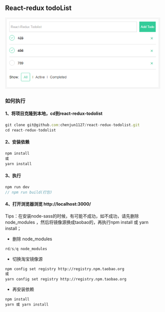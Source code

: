 ## React-redux todoList
![首页](/screenshot.png)
### 如何执行
####  1、将项目克隆到本地，cd到react-redux-todolist
```javascript
git clone git@github.com:chenjun1127/react-redux-todolist.git
cd react-redux-todolist
```
#### 2、安装依赖
```javascript
npm install
或
yarn install
```
#### 3、执行
```javascript
npm run dev
// npm run build(打包)
```
#### 4、打开浏览器浏览 http://localhost:3000/

Tips：在安装node-sass的时候，有可能不成功，如不成功，请先删除 node_modules ，然后将镜像源换成taobao的，再执行npm install 或 yarn install；
* 删除 node_modules
```javascript
rd/s/q node_modules
```
* 切换淘宝镜像源
```bash
npm config set registry http://registry.npm.taobao.org
或
yarn config set registry http://registry.npm.taobao.org
```
* 再安装依赖
```bash
npm install
yarn 或 yarn install
```